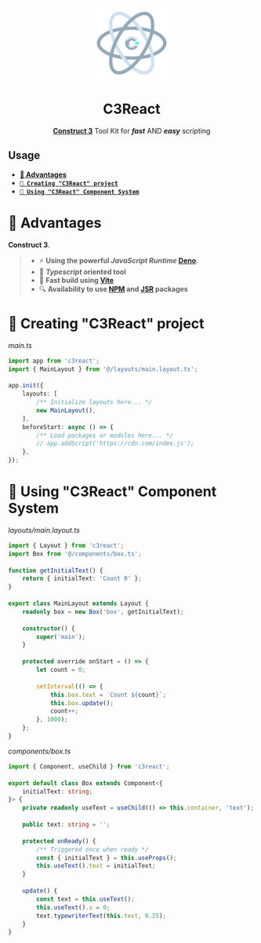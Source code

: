 <div align="center">

<img src="./c3react.gif" width="150" height="150"></img>

<h1>
    C3React
</h1>

[**Construct 3**](https://construct.net/) Tool Kit for _**fast**_ AND _**easy**_
scripting

</div>

## Usage

- **[💪 Advantages](#-advantages)**
- **[`🚀 Creating "C3React" project`](#-creating-c3react-project)**
- **[`🔌 Using "C3React" Component System`](#-using-c3react-component-system)**

# 💪 Advantages

**Construct 3**.

> - ⚡️ **Using the powerful _**JavaScript Runtime**_ [Deno](https://deno.com).**
> - 📝 **_**Typescript**_ oriented tool**
> - 🚀 **Fast build using [Vite](https://vite.dev/)**
> - 🔍 **Availability to use [NPM](https://www.npmjs.com/) and
>   [JSR](https://jsr.io/) packages**

# 🚀 Creating "C3React" project

_main.ts_

```typescript
import app from 'c3react';
import { MainLayout } from '@/layouts/main.layout.ts';

app.init({
    layouts: [
        /** Initialize layouts here... */
        new MainLayout(),
    ],
    beforeStart: async () => {
        /** Load packages or modules here... */
        // app.addScript('https://cdn.com/index.js');
    },
});
```

# 🔌 Using "C3React" Component System

_layouts/main.layout.ts_

```typescript
import { Layout } from 'c3react';
import Box from '@/components/box.ts';

function getInitialText() {
    return { initialText: 'Count 0' };
}

export class MainLayout extends Layout {
    readonly box = new Box('box', getInitialText);

    constructor() {
        super('main');
    }

    protected override onStart = () => {
        let count = 0;

        setInterval(() => {
            this.box.text = `Count ${count}`;
            this.box.update();
            count++;
        }, 1000);
    };
}
```

_components/box.ts_

```typescript
import { Component, useChild } from 'c3react';

export default class Box extends Component<{
    initialText: string;
}> {
    private readonly useText = useChild(() => this.container, 'text');

    public text: string = '';

    protected onReady() {
        /** Triggered once when ready */
        const { initialText } = this.useProps();
        this.useText().text = initialText;
    }

    update() {
        const text = this.useText();
        this.useText().x = 0;
        text.typewriterText(this.text, 0.25);
    }
}
```
